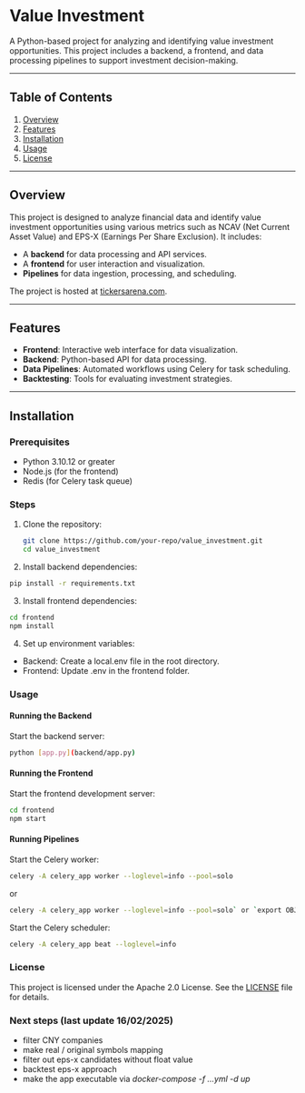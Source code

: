 # Value Investment

A Python-based project for analyzing and identifying value investment opportunities. This project includes a backend, a frontend, and data processing pipelines to support investment decision-making.

---

## Table of Contents

1. [Overview](#overview)
2. [Features](#features)
3. [Installation](#installation)
4. [Usage](#usage)
5. [License](#license)

---

## Overview

This project is designed to analyze financial data and identify value investment opportunities using various metrics such as NCAV (Net Current Asset Value) and EPS-X (Earnings Per Share Exclusion). It includes:

- A **backend** for data processing and API services.
- A **frontend** for user interaction and visualization.
- **Pipelines** for data ingestion, processing, and scheduling.

The project is hosted at [tickersarena.com](http://www.tickersarena.com).

---

## Features

- **Frontend**: Interactive web interface for data visualization.
- **Backend**: Python-based API for data processing.
- **Data Pipelines**: Automated workflows using Celery for task scheduling.
- **Backtesting**: Tools for evaluating investment strategies.

---

## Installation

### Prerequisites

- Python 3.10.12 or greater
- Node.js (for the frontend)
- Redis (for Celery task queue)

### Steps

1. Clone the repository:
   ```bash
   git clone https://github.com/your-repo/value_investment.git
   cd value_investment
   ```


2. Install backend dependencies:
  ```bash
  pip install -r requirements.txt
  ```

3. Install frontend dependencies:
  ```bash
  cd frontend
  npm install
  ```

4. Set up environment variables:

  - Backend: Create a local.env file in the root directory.
  - Frontend: Update .env in the frontend folder.

### Usage

#### Running the Backend

Start the backend server:
  ```bash
  python [app.py](backend/app.py)
  ```

#### Running the Frontend

Start the frontend development server:
  ```bash
  cd frontend
  npm start
  ```


#### Running Pipelines

Start the Celery worker:
  ```bash
  celery -A celery_app worker --loglevel=info --pool=solo
  ```

  or 

  ```bash
  celery -A celery_app worker --loglevel=info --pool=solo` or `export OBJC_DISABLE_INITIALIZE_FORK_SAFETY=YES && celery -A celery_app worker --loglevel=info --pool=solo
  ```

Start the Celery scheduler:
  ```bash
  celery -A celery_app beat --loglevel=info
  ```

### License

This project is licensed under the Apache 2.0 License. See the [LICENSE](LICENSE) file for details.

### Next steps (last update 16/02/2025)
  
  - filter CNY companies
  - make real / original symbols mapping
  - filter out eps-x candidates without float value
  - backtest eps-x approach
  - make the app executable via *docker-compose -f ...yml -d up*

